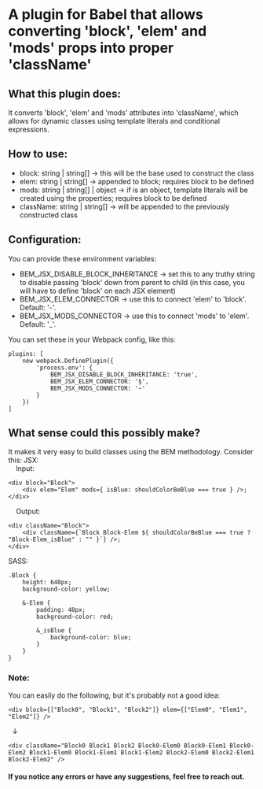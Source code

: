 # A plugin for Babel that allows converting 'block', 'elem' and 'mods' props into proper 'className'

## What this plugin does:
It converts 'block', 'elem' and 'mods' attributes into 'className', which allows for dynamic classes using template literals and conditional expressions.

## How to use:
- block: string | string[] → this will be the base used to construct the class
- elem:  string | string[] → appended to block; requires block to be defined
- mods:  string | string[] | object → if is an object, template literals will be created using the properties; requires block to be defined
- className: string | string[] → will be appended to the previously constructed class
## Configuration:

You can provide these environment variables:
- BEM_JSX_DISABLE_BLOCK_INHERITANCE → set this to any truthy string to disable passing 'block' down from parent to child (in this case, you will have to define 'block' on each JSX element)
- BEM_JSX_ELEM_CONNECTOR → use this to connect 'elem' to 'block'. Default: '-'.
- BEM_JSX_MODS_CONNECTOR → use this to connect 'mods' to 'elem'. Default: '_'.

You can set these in your Webpack config, like this:

    plugins: [
        new webpack.DefinePlugin({
            'process.env': {
                BEM_JSX_DISABLE_BLOCK_INHERITANCE: 'true',
                BEM_JSX_ELEM_CONNECTOR: '§',
                BEM_JSX_MODS_CONNECTOR: '~'
            }
        })
    ]

## What sense could this possibly make?

It makes it very easy to build classes using the BEM methodology.
Consider this:
JSX: \
&nbsp;&nbsp;&nbsp;&nbsp;Input:

    <div block="Block">
        <div elem="Elem" mods={ isBlue: shouldColorBeBlue === true } />;
    </div>

&nbsp;&nbsp;&nbsp;&nbsp;Output:

    <div className="Block">
        <div className={`Block Block-Elem ${ shouldColorBeBlue === true ? "Block-Elem_isBlue" : "" }`} />;
    </div>

SASS:

    .Block {
        height: 640px;
        background-color: yellow;

        &-Elem {
            padding: 48px;
            background-color: red;

            &_isBlue {
                background-color: blue;
            }
        }
    }

### Note:

You can easily do the following, but it's probably not a good idea:

    <div block={["Block0", "Block1", "Block2"]} elem={["Elem0", "Elem1", "Elem2"]} />
&nbsp;&nbsp;↓

    <div className="Block0 Block1 Block2 Block0-Elem0 Block0-Elem1 Block0-Elem2 Block1-Elem0 Block1-Elem1 Block1-Elem2 Block2-Elem0 Block2-Elem1 Block2-Elem2" />

#### If you notice any errors or have any suggestions, feel free to reach out.


